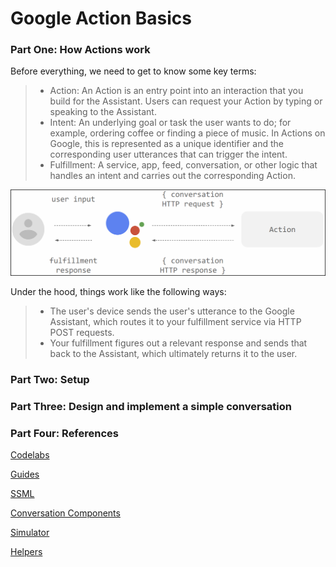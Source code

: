 Google Action Basics
=====================

### Part One: How Actions work

Before everything, we need to get to know some key terms:

> + Action: An Action is an entry point into an interaction that you build for the Assistant. Users can request your Action by typing or speaking to the Assistant.
> + Intent: An underlying goal or task the user wants to do; for example, ordering coffee or finding a piece of music. In Actions on Google, this is represented as a unique identifier and the corresponding user utterances that can trigger the intent.
> + Fulfillment: A service, app, feed, conversation, or other logic that handles an intent and carries out the corresponding Action.

![How an action works](/imgs/20181231_how_an_action_work.png)

Under the hood, things work like the following ways:
> + The user's device sends the user's utterance to the Google Assistant, which routes it to your fulfillment service via HTTP POST requests.
> + Your fulfillment figures out a relevant response and sends that back to the Assistant, which ultimately returns it to the user.


### Part Two: Setup

### Part Three: Design and implement a simple conversation

### Part Four: References
[Codelabs](https://github.com/actions-on-google/codelabs-nodejs)

[Guides](https://codelabs.developers.google.com/codelabs/actions-1/#0)

[SSML](https://developers.google.com/actions/reference/ssml)

[Conversation Components](https://designguidelines.withgoogle.com/conversation/conversational-components/chips.html)

[Simulator](https://developers.google.com/actions/tools/simulator)

[Helpers](https://developers.google.com/actions/assistant/helpers)